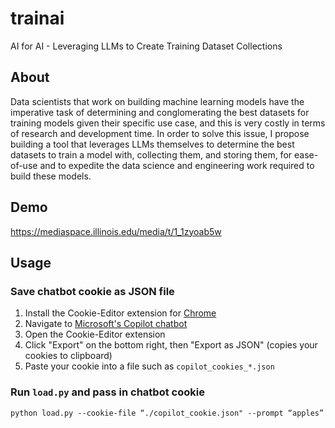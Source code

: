 # trainai
AI for AI - Leveraging LLMs to Create Training Dataset Collections

## About

Data scientists that work on building machine learning models have the imperative task of determining and conglomerating the best datasets for training models given their specific use case, and this is very costly in terms of research and development time. In order to solve this issue, I propose building a tool that leverages LLMs themselves to determine the best datasets to train a model with, collecting them, and storing them, for ease-of-use and to expedite the data science and engineering work required to build these models.

## Demo

https://mediaspace.illinois.edu/media/t/1_1zyoab5w

## Usage

### Save chatbot cookie as JSON file

1. Install the Cookie-Editor extension for [Chrome](https://chrome.google.com/webstore/detail/cookie-editor/hlkenndednhfkekhgcdicdfddnkalmdm)
2. Navigate to [Microsoft's Copilot chatbot](https://copilot.microsoft.com/)
3. Open the Cookie-Editor extension
7. Click "Export" on the bottom right, then "Export as JSON" (copies your cookies to clipboard)
8. Paste your cookie into a file such as `copilot_cookies_*.json`

### Run `load.py` and pass in chatbot cookie

`python load.py --cookie-file “./copilot_cookie.json" --prompt “apples”`
